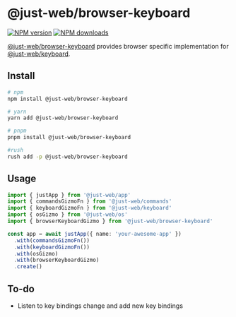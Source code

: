 # @just-web/browser-keyboard

[![NPM version][npm-image]][npm-url]
[![NPM downloads][downloads-image]][downloads-url]

[@just-web/browser-keyboard] provides browser specific implementation for [@just-web/keyboard].

## Install

```sh
# npm
npm install @just-web/browser-keyboard

# yarn
yarn add @just-web/browser-keyboard

# pnpm
pnpm install @just-web/browser-keyboard

#rush
rush add -p @just-web/browser-keyboard
```

## Usage

```ts
import { justApp } from '@just-web/app'
import { commandsGizmoFn } from '@just-web/commands'
import { keyboardGizmoFn } from '@just-web/keyboard'
import { osGizmo } from '@just-web/os'
import { browserKeyboardGizmo } from '@just-web/browser-keyboard'

const app = await justApp({ name: 'your-awesome-app' })
  .with(commandsGizmoFn())
  .with(keyboardGizmoFn())
  .with(osGizmo)
  .with(browserKeyboardGizmo)
  .create()
```

## To-do

- Listen to key bindings change and add new key bindings

[@just-web/browser-keyboard]: https://github.com/justland/just-web/tree/main/plugins/browser-keyboard
[@just-web/keyboard]: https://github.com/justland/just-web/tree/main/plugins/keyboard
[downloads-image]: https://img.shields.io/npm/dm/@just-web/browser-keyboard.svg?style=flat
[downloads-url]: https://npmjs.org/package/@just-web/browser-keyboard
[npm-image]: https://img.shields.io/npm/v/@just-web/browser-keyboard.svg?style=flat
[npm-url]: https://npmjs.org/package/@just-web/browser-keyboard
